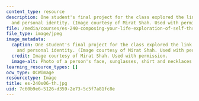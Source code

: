 ```yaml
---
content_type: resource
description: One student's final project for the class explored the link between clothes
  and personal identity. (Image courtesy of Mirat Shah. Used with permission.)
file: /media/courses/es-240-composing-your-life-exploration-of-self-through-visual-arts-and-writing-spring-2006/7c60b9e65126d3592e735c5f7a81fc8e_es-240s06-th.jpg
file_type: image/jpeg
image_metadata:
  caption: One student's final project for the class explored the link between clothes
    and personal identity. (Image courtesy of Mirat Shah. Used with permission.)
  credit: Image courtesy of Mirat Shah. Used with permission.
  image-alt: Photo of a person's face, sunglasses, shirt and necklaces.
learning_resource_types: []
ocw_type: OCWImage
resourcetype: Image
title: es-240s06-th.jpg
uid: 7c60b9e6-5126-d359-2e73-5c5f7a81fc8e
---
```


